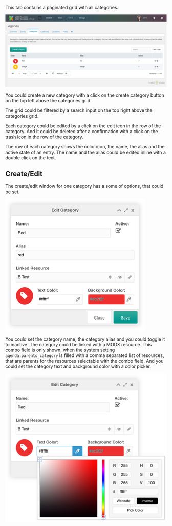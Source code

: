 This tab contains a paginated grid with all categories.

[![](img/categories.png)](img/categories.png)

You could create a new category with a click on the create category button on the top
left above the categories grid.

The grid could be filtered by a search input on the top right above the
categories grid.

Each category could be edited by a click on the edit icon in the row of the
category. And it could be deleted after a confirmation with a click on the trash
icon in the row of the category.

The row of each category shows the color icon, the name, the alias and the
active state of an entry. The name and the alias could be edited inline with
a double click on the text.

## Create/Edit

The create/edit window for one category has a some of options, that could be set.

[![](img/category-edit.png)](img/category-edit.png)

You could set the category name, the category alias and you could toggle it to
inactive. The category could be linked with a MODX resource. This combo field is
only shown, when the system setting `agenda.parents_category` is filled with a
comma separated list of resources, that are parents for the resources selectable
with the combo field. And you could set the category text and background color
with a color picker.

[![](img/category-colorpicker.png)](img/category-colorpicker.png)
